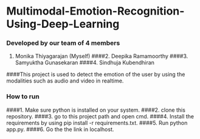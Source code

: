 # Multimodal-Emotion-Recognition-Using-Deep-Learning

### Developed by our team of 4 members
1. Monika Thiyagarajan (Myself)
####2. Deepika Ramamoorthy
####3. Samyuktha Gunasekaran
####4. Sindhuja Kubendhiran

####This project is used to detect the emotion of the user by using the modalities such as audio and video in realtime.

### How to run
####1. Make sure python is installed on your system.
####2. clone this repository.
####3. go to this project path and open cmd.
####4. Install the requirements by using pip install -r requirements.txt.
####5. Run python app.py.
####6. Go the the link in localhost.


